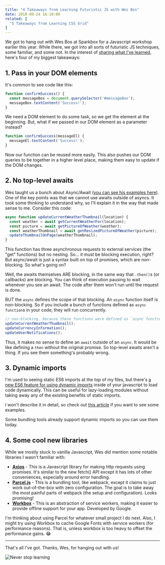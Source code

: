 ```yaml
---
title: "4 Takeaways from Learning Futuristic JS with Wes Bos"
date: 2018-09-24 16:10:00
related: [
  "5 Takeaways from Learning CSS Grid"
]
---
```


We got to hang out with Wes Bos at Sparkbox for a Javascript workshop earlier this year. While there, we got into all sorts of futuristic JS techniques, some familiar, and some not. In the interest of [sharing what I've learned](http://nathanbarry.com/89697-reasons-to-teach/), here's four of my biggest takeaways:

## 1. Pass in your DOM elements

It's common to see code like this:

```js
function confirmSuccess() {
  const messageBox = document.querySelector('#messageBox');
  messageBox.textContent('Success!');
}
```

We need a DOM element to do some task, so we get the element at the beginning. But, what if we passed in our DOM element as a parameter instead?

```js
function confirmSuccess(messageEl) {
  messageEl.textContent('Success!');
}
```

Now our function can be reused more easily. This also pushes our DOM queries to be together in a higher level place, making them easy to update if the DOM changes.

## 2. No top-level awaits

Wes taught us a bunch about Async/Await ([you can see his examples here](https://github.com/wesbos/Web-App-Workshop/blob/master/notes/03%20-%20Async%20%2B%20Await.md)). One of the key points was that we cannot use awaits outside of asyncs. It took some thinking to understand why, so I'll explain it in the way that made sense to me. Consider this code:

```js
async function updateCurrentWeatherThumbnail(location) {
  const weather = await getCurrentWeatherFor(location);
  const picture = await getPictureOfWeather(weather);
  const weatherThumbnail = await getResizedPictureOfWeather(picture);
  updateThumbnailOnPage(weatherThumbnail);
}
```

This function has three asynchronous requests to external services (the "get" functions) but no nesting. So... it must be blocking execution, right? But async/await is just a syntax built on top of promises, which are non-blocking. So what's going on?

Well, the awaits themselves ARE blocking, in the same way that `.then()`s (or callbacks) are blocking. You can think of execution pausing to wait whenever you see an await. The code after them won't run until the request is done.

BUT the `async` defines the scope of that blocking. An `async` function itself is non-blocking. So if you include a bunch of functions defined as `async function`s in your code, they will run concurrently.

```js
// non-blocking, because these functions were defined as `async function`s.
updateCurrentWeatherThumbnail();
updateCurrencyInformation();
updateUserNotifications();
```

Thus, it makes no sense to define an `await` outside of an `async`. It would be like defining a `then` without the original promise. So top-level awaits aren't a thing. If you see them something's probably wrong.

## 3. Dynamic imports

I'm used to seeing static ES6 imports at the top of my files, but there's [a new ES6 feature for using dynamic imports](https://developers.google.com/web/updates/2017/11/dynamic-import) inside of your javascript to load code dynamically. This can be useful for lazy-loading modules without taking away any of the existing benefits of static imports.

I won't describe it in detail, so check out [this article](https://developers.google.com/web/updates/2017/11/dynamic-import) if you want to see some examples.

Some bundling tools already support dynamic imports so you can use them today.

## 4. Some cool new libraries

While we mostly stuck to vanilla Javascript, Wes did mention some notable libraries I wasn't familiar with:

- **[Axios](https://github.com/axios/axios)** - This is a Javascript library for making http requests using promises. It's similar to the new fetch() API except it has lots of other conveniences, especially around error handling.
- **[Parcel.js](https://parceljs.org/)** - This is a bundling tool, like webpack, except it claims to just work out-of-the-box with zero configuration. The goal is to take away the most painful parts of webpack (the setup and configuration). Looks promising!
- **[Workbox](https://developers.google.com/web/tools/workbox/)** - This is an abstraction of service workers, making it easier to provide offline support for your app. Developed by Google.

I'm thinking about using Parcel for whatever small project I do next. Also, I might try using Workbox to cache Google Fonts with service workers (for performance reasons). That is, unless workbox is too heavy to offset the performance gains. 😂

<hr class="section-divider" />

That's all I've got. Thanks, Wes, for hanging out with us!

<p class="center">
  <img alt="Never stop learning" src="{{site.url}}/assets/images/never-stop-learning.jpg" />
</p>
